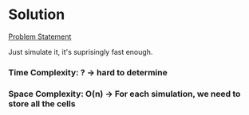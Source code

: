 # Solution

[Problem Statement](https://adventofcode.com/2020/day/11)

Just simulate it, it's suprisingly fast enough.

### Time Complexity: ? -> hard to determine
### Space Complexity: O(n) -> For each simulation, we need to store all the cells